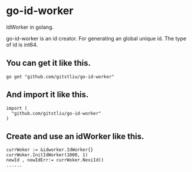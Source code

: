 # go-id-worker

IdWorker in golang.

go-id-worker is an id creator. For generating an global unique id. The type of id is int64.

## You can get it like this.
```
go get "github.com/gitstliu/go-id-worker"
```

## And import it like this.
```
import (
  "github.com/gitstliu/go-id-worker"
)
```

## Create and use an idWorker like this.
```
currWoker := &idworker.IdWorker{} 
currWoker.InitIdWorker(1000, 1)
newId , newIdErr:= currWoker.NexiId()
......
```




	
